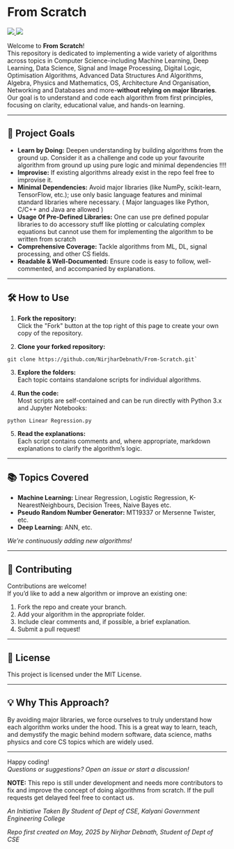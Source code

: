 # From Scratch

<a href="https://github.com/NirjharDebnath/From-Scratch" target="_blank">
  <img src="https://img.shields.io/badge/Explore%20Repo-From--Scratch-blue?style=for-the-badge" />
</a>
<a href="https://your-docs-link.com" target="_blank">
  <img src="https://img.shields.io/badge/View-Documentation-brightgreen?style=for-the-badge&logo=readthedocs" />
</a>


Welcome to **From Scratch**!  
This repository is dedicated to implementing a wide variety of algorithms across topics in Computer Science-including Machine Learning, Deep Learning, Data Science, Signal and Image Processing, Digital Logic, Optimisation Algorithms, Advanced Data Structures And Algorithms, Algebra, Physics and Mathematics, OS, Architecture And Organisation, Networking and Databases and more-**without relying on major libraries**. Our goal is to understand and code each algorithm from first principles, focusing on clarity, educational value, and hands-on learning.

---

## 🚀 Project Goals

- **Learn by Doing:** Deepen understanding by building algorithms from the ground up. Consider it as a challenge and code up your favourite algorithm from ground up using pure logic and minimal dependencies !!!!
- **Improvise:** If existing algorithms already exist in the repo feel free to improvise it.
- **Minimal Dependencies:** Avoid major libraries (like NumPy, scikit-learn, TensorFlow, etc.); use only basic language features and minimal standard libraries where necessary. ( Major languages like Python, C/C++ and Java are allowed )
- **Usage Of Pre-Defined Libraries:** One can use pre defined popular libraries to do accessory stuff like plotting or calculating complex equations but cannot use them for implementing the algorithm to be written from scratch
- **Comprehensive Coverage:** Tackle algorithms from ML, DL, signal processing, and other CS fields.
- **Readable & Well-Documented:** Ensure code is easy to follow, well-commented, and accompanied by explanations.

---

## 🛠️ How to Use

1. **Fork the repository:**  
   Click the "Fork" button at the top right of this page to create your own copy of the repository.

2. **Clone your forked repository:**

```
git clone https://github.com/NirjharDebnath/From-Scratch.git`
```

3. **Explore the folders:**  
Each topic contains standalone scripts for individual algorithms.

4. **Run the code:**  
Most scripts are self-contained and can be run directly with Python 3.x and Jupyter Notebooks:

```
python Linear Regression.py
```

5. **Read the explanations:**  
Each script contains comments and, where appropriate, markdown explanations to clarify the algorithm’s logic.

---

## 📚 Topics Covered

- **Machine Learning:** Linear Regression, Logistic Regression, K-NearestNeighbours, Decision Trees, Naive Bayes etc.
- **Pseudo Random Number Generator:** MT19337 or Mersenne Twister, etc.
- **Deep Learning:** ANN, etc.

*We’re continuously adding new algorithms!*

---

## 🤝 Contributing

Contributions are welcome!  
If you’d like to add a new algorithm or improve an existing one:

1. Fork the repo and create your branch.
2. Add your algorithm in the appropriate folder.
3. Include clear comments and, if possible, a brief explanation.
4. Submit a pull request!

---

## 📝 License

This project is licensed under the MIT License.

---

## 💡 Why This Approach?

By avoiding major libraries, we force ourselves to truly understand how each algorithm works under the hood. This is a great way to learn, teach, and demystify the magic behind modern software, data science, maths physics and core CS topics which are widely used.

---

Happy coding!  
*Questions or suggestions? Open an issue or start a discussion!*

**NOTE:** This repo is still under development and needs more contributors to fix and improve the concept of doing algorithms from scratch. If the pull requests get delayed feel free to contact us.

*An Initiative Taken By Student of Dept of CSE, Kalyani Government Engineering College*

*Repo first created on May, 2025 by Nirjhar Debnath, Student of Dept of CSE*
